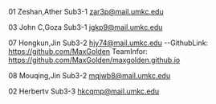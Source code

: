 01 Zeshan,Ather Sub3-1 zar3p@mail.umkc.edu

03 John C,Goza  Sub3-1 jgkp9@mail.umkc.edu

07 Hongkun,Jin  Sub3-2 hjy74@mail.umkc.edu 
--GithubLink: https://github.com/MaxGolden TeamInfor: https://github.com/MaxGolden/maxgolden.github.io

08 Mouqing,Jin  Sub3-2 mqjwb8@mail.umkc.edu

02 Herbertv     Sub3-3 hkcqmp@mail.umkc.edu

